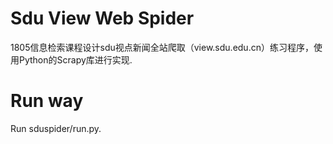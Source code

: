 # Sdu View Web Spider
1805信息检索课程设计sdu视点新闻全站爬取（view.sdu.edu.cn）练习程序，使用Python的Scrapy库进行实现.
# Run way
Run sduspider/run.py.
